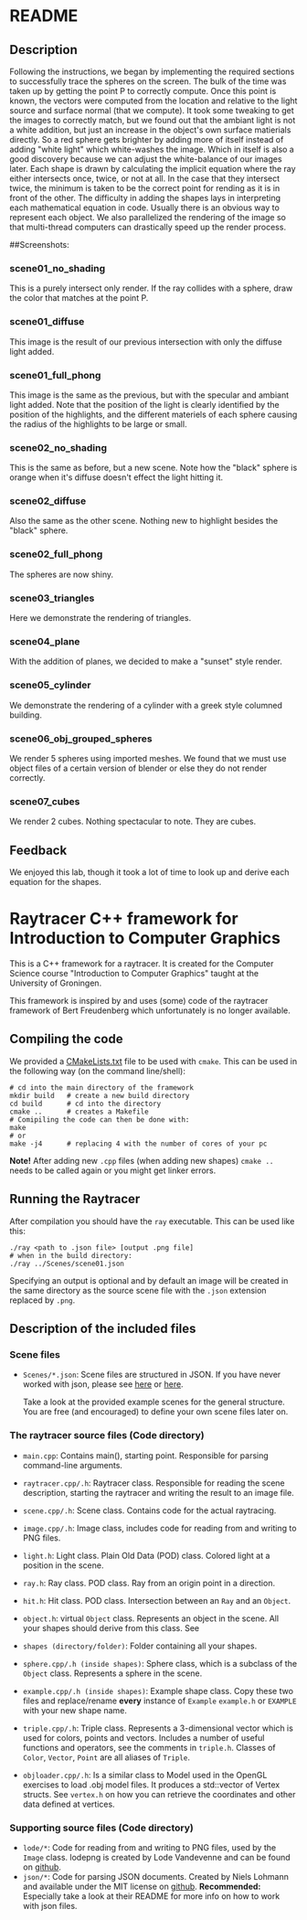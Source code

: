 # README
## Description
Following the instructions, we began by implementing the required sections to successfully trace the spheres on the screen. The bulk of the time was taken up by getting the point P to correctly compute. Once this point is known, the vectors were computed from the location and relative to the light source and surface normal (that we compute).
It took some tweaking to get the images to correctly match, but we found out that the ambiant light is not a white addition, but just an increase in the object's own surface matierials directly. So a red sphere gets brighter by adding more of itself instead of adding "white light" which white-washes the image. Which in itself is also a good discovery because we can adjust the white-balance of our images later.
Each shape is drawn by calculating the implicit equation where the ray either intersects once, twice, or not at all. In the case that they intersect twice, the minimum is taken to be the correct point for rending as it is in front of the other. The difficulty in adding the shapes lays in interpreting each mathematical equation in code. Usually there is an obvious way to represent each object.
We also parallelized the rendering of the image so that multi-thread computers can drastically speed up the render process.

##Screenshots:
### scene01_no_shading
This is a purely intersect only render. If the ray collides with a sphere, draw the color that matches at the point P.

### scene01_diffuse
This image is the result of our previous intersection with only the diffuse light added.

### scene01_full_phong
This image is the same as the previous, but with the specular and ambiant light added. Note that the position of the light is clearly identified by the position of the highlights, and the different materiels of each sphere causing the radius of the highlights to be large or small.

### scene02_no_shading
This is the same as before, but a new scene. Note how the "black" sphere is orange when it's diffuse doesn't effect the light hitting it.

### scene02_diffuse
Also the same as the other scene. Nothing new to highlight besides the "black" sphere.

### scene02_full_phong
The spheres are now shiny.

### scene03_triangles
Here we demonstrate the rendering of triangles.

### scene04_plane
With the addition of planes, we decided to make a "sunset" style render. 

### scene05_cylinder
We demonstrate the rendering of a cylinder with a greek style columned building.

### scene06_obj_grouped_spheres
We render 5 spheres using imported meshes. We found that we must use object files of a certain version of blender or else they do not render correctly.

### scene07_cubes
We render 2 cubes. Nothing spectacular to note. They are cubes.

## Feedback
We enjoyed this lab, though it took a lot of time to look up and derive each equation for the shapes.

# Raytracer C++ framework for Introduction to Computer Graphics

This is a C++ framework for a raytracer. It is created for the Computer
Science course "Introduction to Computer Graphics" taught at the
University of Groningen.

This framework is inspired by and uses (some) code of the raytracer framework of
Bert Freudenberg which unfortunately is no longer available.

## Compiling the code

We provided a [CMakeLists.txt](CMakeLists.txt) file to be used with `cmake`.
This can be used in the following way (on the command line/shell):
```
# cd into the main directory of the framework
mkdir build   # create a new build directory
cd build      # cd into the directory
cmake ..      # creates a Makefile
# Comipiling the code can then be done with:
make
# or
make -j4      # replacing 4 with the number of cores of your pc
```
**Note!** After adding new `.cpp` files (when adding new shapes)
`cmake ..` needs to be called again or you might get linker errors.

## Running the Raytracer
After compilation you should have the `ray` executable.
This can be used like this:
```
./ray <path to .json file> [output .png file]
# when in the build directory:
./ray ../Scenes/scene01.json
```
Specifying an output is optional and by default an image will be created in
the same directory as the source scene file with the `.json` extension replaced
by `.png`.

## Description of the included files

### Scene files
* `Scenes/*.json`: Scene files are structured in JSON. If you have never
    worked with json, please see [here](https://en.wikipedia.org/wiki/JSON#Data_types,_syntax_and_example)
    or [here](https://www.json.org/).

    Take a look at the provided example scenes for the general structure.
    You are free (and encouraged) to define your own scene files later on.

### The raytracer source files (Code directory)

* `main.cpp`: Contains main(), starting point. Responsible for parsing
    command-line arguments.

* `raytracer.cpp/.h`: Raytracer class. Responsible for reading the scene
    description, starting the raytracer and writing the result to an image file.

* `scene.cpp/.h`: Scene class. Contains code for the actual raytracing.

* `image.cpp/.h`: Image class, includes code for reading from and writing to PNG
    files.

* `light.h`: Light class. Plain Old Data (POD) class. Colored light at a
    position in the scene.

* `ray.h`: Ray class. POD class. Ray from an origin point in a direction.

* `hit.h`: Hit class. POD class. Intersection between an `Ray` and an `Object`.

* `object.h`: virtual `Object` class. Represents an object in the scene.
    All your shapes should derive from this class. See

* `shapes (directory/folder)`: Folder containing all your shapes.

* `sphere.cpp/.h (inside shapes)`: Sphere class, which is a subclass of the
    `Object` class. Represents a sphere in the scene.

* `example.cpp/.h (inside shapes)`: Example shape class. Copy these two files
    and replace/rename **every** instance of `Example` `example.h` or `EXAMPLE`
    with your new shape name.

* `triple.cpp/.h`: Triple class. Represents a 3-dimensional vector which is
    used for colors, points and vectors.
    Includes a number of useful functions and operators, see the comments in
    `triple.h`.
    Classes of `Color`, `Vector`, `Point` are all aliases of `Triple`.

* `objloader.cpp/.h`: Is a similar class to Model used in the OpenGL
    exercises to load .obj model files. It produces a std::vector
    of Vertex structs. See `vertex.h` on how you can retrieve the
    coordinates and other data defined at vertices.

### Supporting source files (Code directory)

* `lode/*`: Code for reading from and writing to PNG files,
    used by the `Image` class.
    lodepng is created by Lode Vandevenne and can be found on
    [github](https://github.com/lvandeve/lodepng).
* `json/*`: Code for parsing JSON documents.
    Created by Niels Lohmann and available under the MIT license on
    [github](https://github.com/nlohmann/json).
    **Recommended:** Especially take a look at their README for more
    info on how to work with json files.
